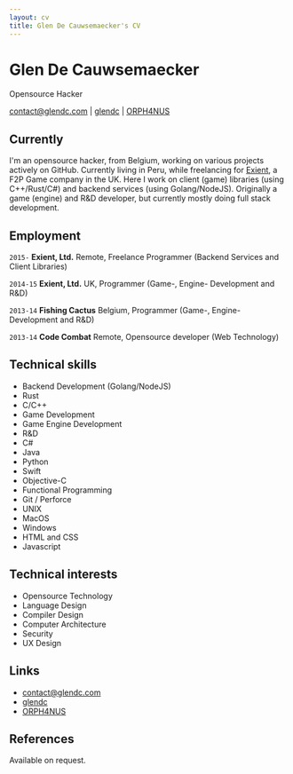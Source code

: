```yaml
---
layout: cv
title: Glen De Cauwsemaecker's CV
---
```

# Glen De Cauwsemaecker
Opensource Hacker

<div id="webaddress">
<a href="contact@glendc.com">contact@glendc.com</a>
|
<i class="fa fa-github"></i> <a href="http://github.com/glendc">glendc</a>
|
<i class="fa fa-twitter"></i> <a href="http://twitter.com/ORPH4NUS">ORPH4NUS</a>
</div>


## Currently

I'm an opensource hacker, from Belgium, working on various projects actively on GitHub.
Currently living in Peru, while freelancing for [Exient](https://www.exient.com), a F2P Game company in the UK.
Here I work on client (game) libraries (using C++/Rust/C#) and backend services (using Golang/NodeJS).
Originally a game (engine) and R&D developer, but currently mostly doing full stack development.

## Employment

`2015-`
__Exient, Ltd.__ Remote, Freelance Programmer (Backend Services and Client Libraries)

`2014-15`
__Exient, Ltd.__ UK, Programmer (Game-, Engine- Development and R&D)

`2013-14`
__Fishing Cactus__ Belgium, Programmer (Game-, Engine- Development and R&D)

`2013-14`
__Code Combat__ Remote, Opensource developer (Web Technology)

## Technical skills

* Backend Development (Golang/NodeJS)
* Rust
* C/C++
* Game Development
* Game Engine Development
* R&D
* C#
* Java
* Python
* Swift
* Objective-C
* Functional Programming
* Git / Perforce
* UNIX
* MacOS
* Windows
* HTML and CSS
* Javascript

## Technical interests

* Opensource Technology
* Language Design
* Compiler Design
* Computer Architecture
* Security
* UX Design

## Links

* <i class="fa fa-envelope"></i> <a href="mailto:contact@glendc.com">contact@glendc.com</a><br />
* <i class="fa fa-github"></i> <a href="http://github.com/glendc">glendc</a><br />
*  <i class="fa fa-twitter"></i> <a href="http://twitter.com/orph4nus">ORPH4NUS</a><br />

## References

Available on request.

<!-- ### Footer

Last updated: January 2017 -->
